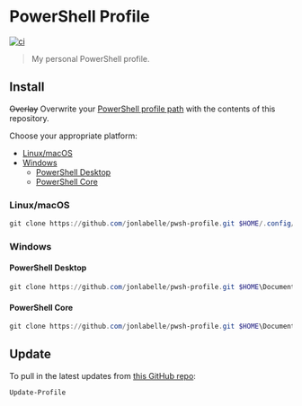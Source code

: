 # PowerShell Profile

[![ci](https://github.com/jonlabelle/pwsh-profile/actions/workflows/ci.yml/badge.svg)](https://github.com/jonlabelle/pwsh-profile/actions/workflows/ci.yml)

> My personal PowerShell profile.

## Install

~~Overlay~~ Overwrite your [PowerShell profile path](https://gist.github.com/jonlabelle/f2a4fdd989dbfe59e444e0beaf07bcc9) with the contents of this repository.

Choose your appropriate platform:

- [Linux/macOS](#linuxmacos)
- [Windows](#windows)
  - [PowerShell Desktop](#powershell-desktop)
  - [PowerShell Core](#powershell-core)

### Linux/macOS

```powershell
git clone https://github.com/jonlabelle/pwsh-profile.git $HOME/.config/powershell
```

### Windows

#### PowerShell Desktop

```powershell
git clone https://github.com/jonlabelle/pwsh-profile.git $HOME\Documents\WindowsPowerShell
```

#### PowerShell Core

```powershell
git clone https://github.com/jonlabelle/pwsh-profile.git $HOME\Documents\PowerShell
```

## Update

To pull in the latest updates from [this GitHub repo](https://github.com/jonlabelle/pwsh-profile):

```powershell
Update-Profile
```
